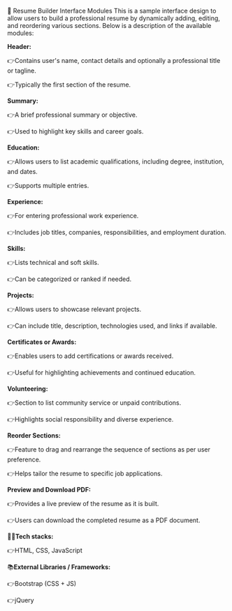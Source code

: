📄 Resume Builder Interface Modules
This is a sample interface design to allow users to build a professional resume by dynamically adding, editing, and reordering various sections. 
Below is a description of the available modules:

**Header:**

👉Contains user's name, contact details and optionally a professional title or tagline.

👉Typically the first section of the resume.

**Summary:**

👉A brief professional summary or objective.

👉Used to highlight key skills and career goals.

**Education:**

👉Allows users to list academic qualifications, including degree, institution, and dates.

👉Supports multiple entries.

**Experience:**

👉For entering professional work experience.

👉Includes job titles, companies, responsibilities, and employment duration.

**Skills:**

👉Lists technical and soft skills.

👉Can be categorized or ranked if needed.

**Projects:**

👉Allows users to showcase relevant projects.

👉Can include title, description, technologies used, and links if available.

**Certificates or Awards:**

👉Enables users to add certifications or awards received.

👉Useful for highlighting achievements and continued education.

**Volunteering:**

👉Section to list community service or unpaid contributions.

👉Highlights social responsibility and diverse experience.

**Reorder Sections:**

👉Feature to drag and rearrange the sequence of sections as per user preference.

👉Helps tailor the resume to specific job applications.

**Preview and Download PDF:**

👉Provides a live preview of the resume as it is built.

👉Users can download the completed resume as a PDF document.

👨‍💻**Tech stacks:**

👉HTML, CSS, JavaScript

📚**External Libraries / Frameworks:**

👉Bootstrap (CSS + JS)

👉jQuery
